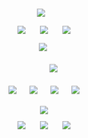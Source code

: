 
<h5 align="center">
  
![](https://komarev.com/ghpvc/?username=ovrpheus&color=d3dadf&label=ㅤ✦ㅤ)ㅤ

  

  
<img src="https://i.imgur.com/AAX7GSv.png"/> ㅤㅤ<img src="https://64.media.tumblr.com/cae14ed7f5cd870310d9b7c10c7c41e8/5d11f03c6cef5499-e3/s100x200/6a00aba92d3da8b858124cefd610fcf66c376c33.pnj"/> ㅤㅤ<img src="https://i.imgur.com/hc3ivGs.png"/>

⠀<img src="https://i.imgur.com/A4sNBi3.png"/>
⠀
<h5 align="center">
ㅤㅤㅤ<img src="https://i.imgur.com/u939cig.png"/>
</h5>  
<h4 align="center">


[![](https://i.imgur.com/RQyUw9T.png)](https://rentry.co/orph)ㅤㅤ[![](https://i.imgur.com/RYPCQ8e.png)](https://ovrpheus.atabook.org/)ㅤㅤ[![](https://i.imgur.com/a7RgoJt.png)](https://retrospring.net/@Ovrpheus)ㅤㅤ[![](https://i.imgur.com/UpQdhfG.png)](https://rentry.co/ovrpheus)
</h4> 
  <h5 align="center">
    <img src="https://i.imgur.com/umWiTPz.png"/>

  <img src="https://i.imgur.com/FAv1r6h.png"/> ㅤㅤ<img src="https://64.media.tumblr.com/23df3de208c0089c7887653ed795710e/5d11f03c6cef5499-c7/s100x200/9fee61c4335f4032a31ab48f6ef540930e397741.pnj"/> ㅤㅤ<img src="https://i.imgur.com/hgmgFMb.png"/>
  






